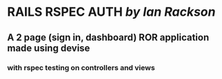 # RAILS RSPEC AUTH _by Ian Rackson_

## A 2 page (sign in, dashboard) ROR application made using devise

### with rspec testing on controllers and views

